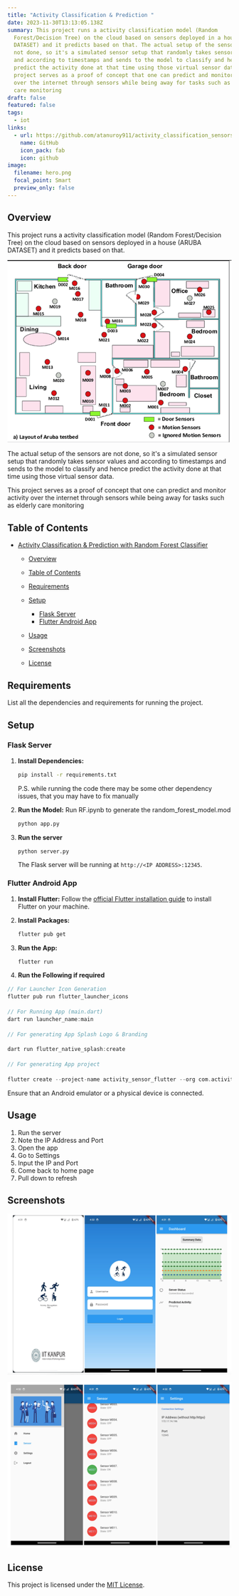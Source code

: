 ```yaml
---
title: "Activity Classification & Prediction "
date: 2023-11-30T13:13:05.138Z
summary: This project runs a activity classification model (Random
  Forest/Decision Tree) on the cloud based on sensors deployed in a house (ARUBA
  DATASET) and it predicts based on that. The actual setup of the sensors are
  not done, so it's a simulated sensor setup that randomly takes sensor values
  and according to timestamps and sends to the model to classify and hence
  predict the activity done at that time using those virtual sensor data. This
  project serves as a proof of concept that one can predict and monitor activity
  over the internet through sensors while being away for tasks such as elderly
  care monitoring
draft: false
featured: false
tags:
  - iot
links:
  - url: https://github.com/atanuroy911/activity_classification_sensors
    name: GitHub
    icon_pack: fab
    icon: github
image:
  filename: hero.png
  focal_point: Smart
  preview_only: false
---
```

## Overview

This project runs a activity classification model (Random Forest/Decision Tree) on the cloud based on sensors deployed in a house (ARUBA DATASET) and it predicts based on that.

![dataset](dataset.png)

The actual setup of the sensors are not done, so it's a simulated sensor setup that randomly takes sensor values and according to timestamps and sends to the model to classify and hence predict the activity done at that time using those virtual sensor data. 

This project serves as a proof of concept that one can predict and monitor activity over the internet through sensors while being away for tasks such as elderly care monitoring

## Table of Contents

* [Activity Classification & Prediction with Random Forest Classifier](#activity-classification--prediction-with-random-forest-classifier)

  * [Overview](#overview)
  * [Table of Contents](#table-of-contents)
  * [Requirements](#requirements)
  * [Setup](#setup)

    * [Flask Server](#flask-server)
    * [Flutter Android App](#flutter-android-app)
  * [Usage](#usage)
  * [Screenshots](#screenshots)
  * [License](#license)

## Requirements

List all the dependencies and requirements for running the project.

## Setup

### Flask Server

1. **Install Dependencies:**

   ```bash
   pip install -r requirements.txt
   ```

   P.S. while running the code there may be some other dependency issues, that you may have to fix manually
2. **Run the Model:**
   Run RF.ipynb to generate the random_forest_model.mod

   ```bash
   python app.py
   ```
3. **Run the server**

   ```bash
   python server.py
   ```

   The Flask server will be running at `http://<IP ADDRESS>:12345`.

### Flutter Android App

1. **Install Flutter:**
   Follow the [official Flutter installation guide](https://flutter.dev/docs/get-started/install) to install Flutter on your machine.
2. **Install Packages:**

   ```bash
   flutter pub get
   ```
3. **Run the App:**

   ```bash
   flutter run
   ```
4. **Run the Following if required**

```dart
// For Launcher Icon Generation
flutter pub run flutter_launcher_icons 

// For Running App (main.dart)
dart run launcher_name:main

// For generating App Splash Logo & Branding

dart run flutter_native_splash:create

// For generating App project

flutter create --project-name activity_sensor_flutter --org com.activity . 
```

Ensure that an Android emulator or a physical device is connected.

## Usage

1. Run the server
2. Note the IP Address and Port
3. Open the app 
4. Go to Settings
5. Input the IP and Port
6. Come back to home page
7. Pull down to refresh

## Screenshots

![](image1.png)

![](image2.png)

## License

This project is licensed under the [MIT License](LICENSE).